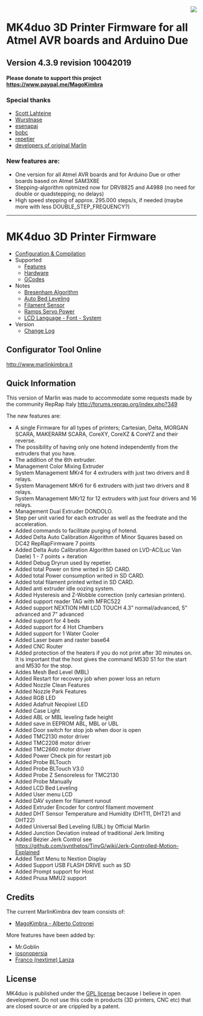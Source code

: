 <img align="right" src="Documentation/Logo/MarlinKimbra%20Logo%20GitHub.png"/>

# MK4duo 3D Printer Firmware for all Atmel AVR boards and Arduino Due

## Version 4.3.9 revision 10042019

#### Please donate to support this project https://www.paypal.me/MagoKimbra

### Special thanks
 - [Scott Lahteine](https://github.com/thinkyhead)
 - [Wurstnase](https://github.com/Wurstnase)
 - [esenapaj](https://github.com/esenapaj)
 - [bobc](https://github.com/bobc)
 - [repetier](https://github.com/repetier)
 - [developers of original Marlin](https://github.com/MarlinFirmware)

### New features are:
* One version for all Atmel AVR boards and for Arduino Due or other boards based on Atmel SAM3X8E
* Stepping-algorithm optmized now for DRV8825 and A4988 (no need for double or quadstepping; no delays)
* High speed stepping of approx. 295.000 steps/s, if needed (maybe more with less DOUBLE_STEP_FREQUENCY?)

---
# MK4duo 3D Printer Firmware
  * [Configuration & Compilation](/Documentation/Compilation.md)
  * Supported
    * [Features](/Documentation/Features.md)
    * [Hardware](/Documentation/Hardware.md)
    * [GCodes](/Documentation/GCodes.md)
  * Notes
    * [Bresenham Algorithm](/Documentation/Bresenham.md)
    * [Auto Bed Leveling](/Documentation/BedLeveling.md)
    * [Filament Sensor](/Documentation/FilamentSensor.md)
    * [Ramps Servo Power](/Documentation/RampsServoPower.md)
    * [LCD Language - Font - System](Documentation/LCDLanguageFont.md)
  * Version
    * [Change Log](/Documentation/changelog.md)


## Configurator Tool Online

http://www.marlinkimbra.it


## Quick Information

This version of Marlin was made to accommodate some requests made by the community RepRap Italy http://forums.reprap.org/index.php?349

The new features are:
* A single Firmware for all types of printers; Cartesian, Delta, MORGAN SCARA, MAKERARM SCARA, CoreXY, CoreXZ & CoreYZ and their reverse.
* The possibility of having only one hotend independently from the extruders that you have.
* The addition of the 6th extruder.
* Management Color Mixing Extruder
* System Management MKr4 for 4 extruders with just two drivers and 8 relays.
* System Management MKr6 for 6 extruders with just two drivers and 8 relays.
* System Management MKr12 for 12 extruders with just four drivers and 16 relays.
* Management Dual Extruder DONDOLO.
* Step per unit varied for each extruder as well as the feedrate and the acceleration.
* Added commands to facilitate purging of hotend. 
* Added Delta Auto Calibration Algorithm of Minor Squares based on DC42 RepRapFirmware 7 points
* Added Delta Auto Calibration Algorithm based on LVD-AC(Luc Van Daele) 1 - 7 points + iteration
* Added Debug Dryrun used by repetier.
* Added total Power on time writed in SD CARD.
* Added total Power consumption writed in SD CARD.
* Added total filament printed writed in SD CARD.
* Added anti extruder idle oozing system.
* Added Hysteresis and Z-Wobble correction (only cartesian printers).
* Added support reader TAG with MFRC522
* Added support NEXTION HMI LCD TOUCH 4.3" normal/advanced, 5" advanced and 7" advanced
* Added support for 4 beds
* Added support for 4 Hot Chambers
* Added support for 1 Water Cooler
* Added Laser beam and raster base64
* Added CNC Router
* Added protection of the heaters if you do not print after 30 minutes on. It is important that the host gives the command M530 S1 for the start and M530 for the stop.
* Addes Mesh Bed Level (MBL)
* Added Restart for recovery job when power loss an return
* Added Nozzle Clean Features
* Added Nozzle Park Features
* Added RGB LED
* Added Adafruit Neopixel LED
* Added Case Light
* Added ABL or MBL leveling fade height
* Added save in EEPROM ABL, MBL or UBL
* Added Door switch for stop job when door is open
* Added TMC2130 motor driver
* Added TMC2208 motor driver
* Added TMC2660 motor driver
* Added Power Check pin for restart job
* Added Probe BLTouch
* Added Probe BLTouch V3.0
* Added Probe Z Sensoreless for TMC2130
* Added Probe Manually
* Added LCD Bed Leveling
* Added User menu LCD
* Added DAV system for filament runout
* Added Extruder Encoder for control filament movement
* Added DHT Sensor Temperature and Humidity (DHT11, DHT21 and DHT22)
* Added Universal Bed Leveling (UBL) by Official Marlin
* Added Junction Deviation instead of traditional Jerk limiting
* Added Bézier Jerk Control see https://github.com/synthetos/TinyG/wiki/Jerk-Controlled-Motion-Explained
* Added Text Menu to Nextion Display
* Added Support USB FLASH DRIVE such as SD
* Added Prompt support for Host
* Added Prusa MMU2 support


## Credits

The current MarlinKimbra dev team consists of:
  - [MagoKimbra - Alberto Cotronei](https://github.com/MagoKimbra)

More features have been added by:
  - Mr.Goblin
  - [iosonopersia](https://github.com/iosonopersia)
  - [Franco (nextime) Lanza](https://git.nexlab.net/u/nextime)

## License

MK4duo is published under the [GPL license](/Documentation/COPYING.md) because I believe in open development.
Do not use this code in products (3D printers, CNC etc) that are closed source or are crippled by a patent.
